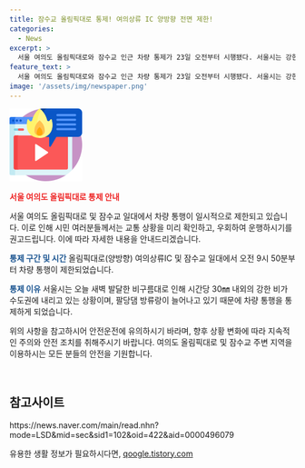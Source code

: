```yaml
---
title: 잠수교 올림픽대로 통제! 여의상류 IC 양방향 전면 제한!
categories:
  - News
excerpt: >
  서울 여의도 올림픽대로와 잠수교 인근 차량 통제가 23일 오전부터 시행됐다. 서울시는 강한 비로 팔당댐 방류량이 늘어나 차량 통행을 제한했다고 전했다. 시민들은 교통 상황을 확인하고 우회하여 운행할 것을 당부했다. (150자)
feature_text: >
  서울 여의도 올림픽대로와 잠수교 인근 차량 통제가 23일 오전부터 시행됐다. 서울시는 강한 비로 팔당댐 방류량이 늘어나 차량 통행을 제한했다고 전했다. 시민들은 교통 상황을 확인하고 우회하여 운행할 것을 당부했다. (150자)
image: '/assets/img/newspaper.png'
---
```


<p><img src="/assets/img/news.png" alt="rentncar 속보" /></p>

<p><b><span style="color: #ee2323;">서울 여의도 올림픽대로 통제 안내</span></b></p>

<p>서울 여의도 올림픽대로 및 잠수교 일대에서 차량 통행이 일시적으로 제한되고 있습니다. 이로 인해 시민 여러분들께서는 교통 상황을 미리 확인하고, 우회하여 운행하시기를 권고드립니다. 이에 따라 자세한 내용을 안내드리겠습니다.</p>

<p><b><span style="color: #1a5490;">통제 구간 및 시간</span></b>
올림픽대로(양방향) 여의상류IC 및 잠수교 일대에서 오전 9시 50분부터 차량 통행이 제한되었습니다.</p>

<p><b><span style="color: #1a5490;">통제 이유</span></b>
서울시는 오늘 새벽 발달한 비구름대로 인해 시간당 30㎜ 내외의 강한 비가 수도권에 내리고 있는 상황이며, 팔당댐 방류랑이 늘어나고 있기 때문에 차량 통행을 통제하게 되었습니다.</p>

<p>위의 사항을 참고하시어 안전운전에 유의하시기 바라며, 향후 상황 변화에 따라 지속적인 주의와 안전 조치를 취해주시기 바랍니다. 여의도 올림픽대로 및 잠수교 주변 지역을 이용하시는 모든 분들의 안전을 기원합니다. </p>

<p data-ke-size="size16">&nbsp;</p>

<h2 data-ke-size="size26">참고사이트</h2>

<p>https://news.naver.com/main/read.nhn?mode=LSD&amp;mid=sec&amp;sid1=102&amp;oid=422&amp;aid=0000496079</p>
유용한 생활 정보가 필요하시다면, <a href="https://qoogle.tistory.com" rel="dofollow">qoogle.tistory.com</a>


